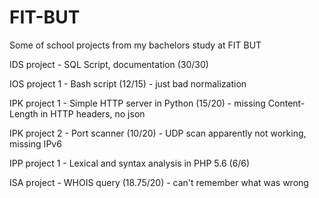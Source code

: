 # FIT-BUT
Some of school projects from my bachelors study at FIT BUT

IDS project - SQL Script, documentation (30/30)

IOS project 1 - Bash script (12/15) - just bad normalization

IPK project 1 - Simple HTTP server in Python (15/20) - missing Content-Length in HTTP headers, no json

IPK project 2 - Port scanner (10/20) - UDP scan apparently not working, missing IPv6

IPP project 1 - Lexical and syntax analysis in PHP 5.6 (6/6)

ISA project - WHOIS query (18.75/20) - can't remember what was wrong

